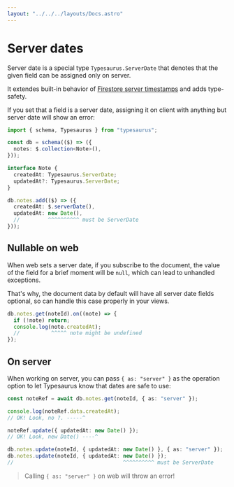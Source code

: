 ```yaml
---
layout: "../../../layouts/Docs.astro"
---
```


# Server dates

Server date is a special type `Typesaurus.ServerDate` that denotes that the given field can be assigned only on server.

It extendes built-in behavior of [Firestore server timestamps](https://firebase.google.com/docs/firestore/manage-data/add-data#server_timestamp) and adds type-safety.

If you set that a field is a server date, assigning it on client with anything but server date will show an error:

```ts
import { schema, Typesaurus } from "typesaurus";

const db = schema(($) => ({
  notes: $.collection<Note>(),
}));

interface Note {
  createdAt: Typesaurus.ServerDate;
  updatedAt?: Typesaurus.ServerDate;
}

db.notes.add(($) => ({
  createdAt: $.serverDate(),
  updatedAt: new Date(),
  //         ^^^^^^^^^^ must be ServerDate
}));
```

## Nullable on web

When web sets a server date, if you subscribe to the document, the value of the field for a brief moment will be `null`, which can lead to unhandled exceptions.

That's why, the document data by default will have all server date fields optional, so can handle this case properly in your views.

```ts
db.notes.get(noteId).on((note) => {
  if (!note) return;
  console.log(note.createdAt);
  //          ^^^^^ note might be undefined
});
```

## On server

When working on server, you can pass `{ as: "server" }` as the operation option to let Typesaurus know that dates are safe to use:

```ts
const noteRef = await db.notes.get(noteId, { as: "server" });

console.log(noteRef.data.createdAt);
// OK! Look, no ?. -----^

noteRef.update({ updatedAt: new Date() });
// OK! Look, new Date() ----^

db.notes.update(noteId, { updatedAt: new Date() }, { as: "server" });
db.notes.update(noteId, { updatedAt: new Date() });
//                                   ^^^^^^^^^^ must be ServerDate
```

> Calling `{ as: "server" }` on web will throw an error!
